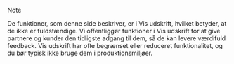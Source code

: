 > [!Note]
> De funktioner, som denne side beskriver, er i Vis udskrift, hvilket betyder, at de ikke er fuldstændige. Vi offentliggør funktioner i Vis udskrift for at give partnere og kunder den tidligste adgang til dem, så de kan levere værdifuld feedback. Vis udskrift har ofte begrænset eller reduceret funktionalitet, og du bør typisk ikke bruge dem i produktionsmiljøer.
